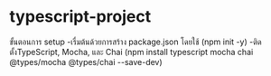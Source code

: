 # typescript-project

ขั้นตอนการ setup
-เรื่มต้นด้วยการสร้าง package.json โดยใช้ (npm init -y)
-ติดตั้งTypeScript, Mocha, และ Chai (npm install typescript mocha chai @types/mocha @types/chai --save-dev)
 
